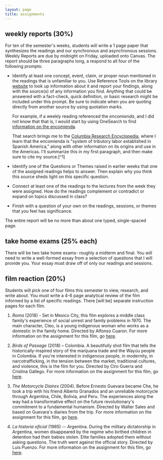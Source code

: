 ```yaml
---
layout: page
title: assignments
---
```


## weekly reports (30%)

For ten of the semester's weeks, students will write a 1 page paper that synthesizes the readings and
our synchronous and asynchronous sessions. Weekly Reports are due by midnight
on Friday, uploaded onto Canvas. The report should be three paragraphs long, a respond to all four of the
following prompts:

* Identify at least one concept, event, claim, or proper noun mentioned in the
  readings that is unfamiliar to you. Use Reference Tools on the library
  [website](https://www.lib.utk.edu/) to look up information about it and report
  your findings, along with the source(s) of any information you find. Anything
  that could be answered with a fact-check, quick definition, or basic research
  might be included under this prompt. Be sure to indicate when you are quoting
  directly from another source by using quotation marks.

  For example, if a weekly reading referenced the *encomienda*, and I did not
  know that that is, I would start by using OneSearch to find [information on the
  encomienda](https://utk-almaprimo.hosted.exlibrisgroup.com/primo-explore/search?query=any,contains,encomienda&tab=default_tab&search_scope=OneSearch&vid=01UTK&lang=en_US&offset=0).

  That search brings me to the [Columbia Research
  Encyclopedia](https://search.credoreference.com/content/entry/columency/encomienda/0),
  where I learn that the encomienda is "system of tributory labor established in
  Spanish America," along with other information on its origins and use in the
  Americas. I'll summarize this in my first paragraph, and then make sure to cite
  my source.[^1]

* Identify one of the Questions or Themes raised in earlier weeks that one of the
  assigned readings helps to answer. Then explain why you think this source sheds
  light on this specific question.
  
* Connect at least one of the readings to the lectures from the week they were
  assigned. How do the readings complement or contradict or expand on topics
  discussed in class?

* Finish with a question of your own on the readings, sessions, or themes that
  you feel has significance.

The entire report will be no more than about one typed, single-spaced page.

## take home exams (25% each)

There will be two take home exams- roughly a midterm and final. You will need
to write a well-formed essay from a selection of questions that I will provide
you. Your essay must draw off of only our readings and sessions.

## film reaction (20%)

Students will pick one of four films this semester to view, research, and write
about. You must write a 4-6 page analytical review of the film informed by
a list of specific readings. There [will be] separate instruction pages for
each film.

1. *Roma* (2018) - Set in Mexico City, this film explores a middle class
   family's experience of social unrest and family problems in 1970.
   The main character, Cleo, is a young indigenous woman who works as
   a domestic in the family home. Directed by Alfonso Cuaron. For more
   information on the assignment for this film, go
   [here](https://chadblack.net/2021MLA/roma/).

2. *Birds of Passage* (2018) – Colombia. A beautifully shot film that tells the
   historically-inspired story of the marijuana trade and the Wayúu people in
   Colombia. If you're interested in indigenous people, in modernity, in
   narcotrafficking, in the tension between the market, traditional cultures,
   and violence, this is the film for you. Directed by Ciro Guerra and Cristina
   Gallego. For more information on the assignment for this film, go [here]().

3. *The Motorcycle Diaires* (2004). Before Ernesto Guevara became Che, he took
   a trip with his friend Alberto Granados and an unreliable motorcycle through
   Argentina, Chile, Bolivia, and Peru. The experiences along the way had
   a transformative effect on the future revolutionary's commitment to
   a fundamental humanism. Directed by Walter Sales and based on Guevara's
   diaries from the trip. For more information on the assignment for this film, go [here]().


4. *La historia oficial* (1985) -- Argentina. During the military
   dictatorship in Argentina, women disappeared by the regime who birthed
   children in detention had their babies stolen. Elite families adopted them
   without asking questions. The truth went against the official story.
   Directed by Luis Puenzo. For more information on the assignment for this
   film, go [here](https://chadblack.net/2021MLA/historia/).
  



